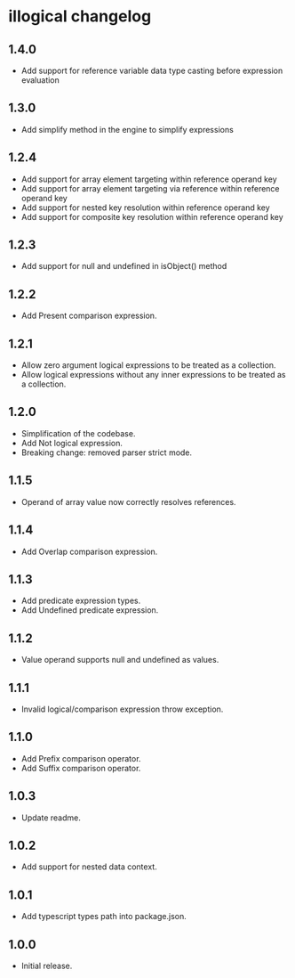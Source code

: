# illogical changelog

## 1.4.0

- Add support for reference variable data type casting before expression evaluation

## 1.3.0

- Add simplify method in the engine to simplify expressions

## 1.2.4

- Add support for array element targeting within reference operand key
- Add support for array element targeting via reference within reference operand key
- Add support for nested key resolution within reference operand key
- Add support for composite key resolution within reference operand key

## 1.2.3

- Add support for null and undefined in isObject() method

## 1.2.2

- Add Present comparison expression.

## 1.2.1

- Allow zero argument logical expressions to be treated as a collection.
- Allow logical expressions without any inner expressions to be treated as a collection.

## 1.2.0

- Simplification of the codebase.
- Add Not logical expression.
- Breaking change: removed parser strict mode.

## 1.1.5

- Operand of array value now correctly resolves references.

## 1.1.4

- Add Overlap comparison expression.

## 1.1.3

- Add predicate expression types.
- Add Undefined predicate expression.

## 1.1.2

- Value operand supports null and undefined as values.

## 1.1.1

- Invalid logical/comparison expression throw exception.

## 1.1.0

- Add Prefix comparison operator.
- Add Suffix comparison operator.

## 1.0.3

- Update readme.

## 1.0.2

- Add support for nested data context.

## 1.0.1

- Add typescript types path into package.json.

## 1.0.0

- Initial release.
